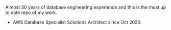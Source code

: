 Almost 30 years of database engineering experience and this is the most up to date repo of my work.
-  AWS Database Specialist Solutions Architect since Oct 2020.

